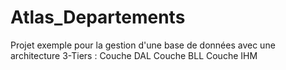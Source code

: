 # Atlas_Departements

Projet exemple pour la gestion d'une base de données avec une architecture 3-Tiers :
  Couche DAL 
  Couche BLL
  Couche IHM
